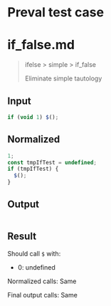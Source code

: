 # Preval test case

# if_false.md

> ifelse > simple > if_false
>
> Eliminate simple tautology

## Input

`````js filename=intro
if (void 1) $();
`````

## Normalized

`````js filename=intro
1;
const tmpIfTest = undefined;
if (tmpIfTest) {
  $();
}
`````

## Output

`````js filename=intro

`````

## Result

Should call `$` with:
 - 0: undefined

Normalized calls: Same

Final output calls: Same
